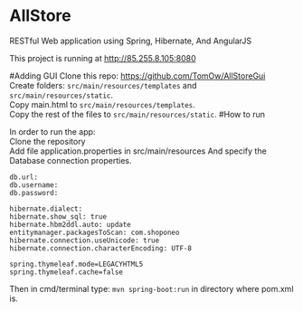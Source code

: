 # AllStore
RESTful Web application using Spring, Hibernate, And AngularJS

This project is running at http://85.255.8.105:8080 

#Adding GUI
Clone this repo: https://github.com/TomOw/AllStoreGui  
Create folders: `src/main/resources/templates` and `src/main/resources/static`.  
Copy main.html to `src/main/resources/templates`.  
Copy the rest of the files to `src/main/resources/static`.
#How to run

In order to run the app:   
Clone the repository  
Add file application.properties in src/main/resources
And specify the Database connection properties.  
```db.driver:  
db.url:  
db.username:  
db.password:  

hibernate.dialect:   
hibernate.show_sql: true  
hibernate.hbm2ddl.auto: update  
entitymanager.packagesToScan: com.shoponeo  
hibernate.connection.useUnicode: true  
hibernate.connection.characterEncoding: UTF-8  

spring.thymeleaf.mode=LEGACYHTML5  
spring.thymeleaf.cache=false
```

Then in cmd/terminal type: `mvn spring-boot:run` in directory where pom.xml is.

